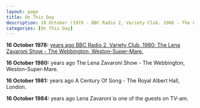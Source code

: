 ```yaml
---
layout: page
title: On This Day
description: 16 October (1978 - BBC Radio 2, Variety Club. 1980 - The Lena Zavaroni Show - The Webbington, Weston-Super-Mare. 1981 - BBC Radio 2,  A Century Of Song - The Royal Albert Hall, London, 1984 - TV-am.)
categories: [On This Day]
---
```


**16 October 1978:**
[<span id="age1"></span> years ago BBC Radio 2, Variety Club. 1980: The Lena Zavaroni Show - The Webbington, Weston-Super-Mare.](/bbc%20radio%202/1978/10/17/saturday-night-is-gala-night.html)

**16 October 1980:**
<span id="age2"></span> years ago The Lena Zavaroni Show - The Webbington, Weston-Super-Mare.

**16 October 1981:**
<span id="age3"></span> years ago A Century Of Song - The Royal Albert Hall, London.

**16 October 1984:**
<span id="age4"></span> years ago Lena Zavaroni is one of the guests on TV-am.

<!-- Script for calculating number of years ago -->
<script>
var dob = '19781017';
var year = Number(dob.substr(0, 4));
var month = Number(dob.substr(4, 2)) - 1;
var day = Number(dob.substr(6, 2));
var today = new Date();
var age1 = today.getFullYear() - year;
if (today.getMonth() < month || (today.getMonth() == month && today.getDate() < day)) {
age1--;
}
document.getElementById("age1").innerHTML=age1;

var dob = '19801017';
var year = Number(dob.substr(0, 4));
var month = Number(dob.substr(4, 2)) - 1;
var day = Number(dob.substr(6, 2));
var today = new Date();
var age2 = today.getFullYear() - year;
if (today.getMonth() < month || (today.getMonth() == month && today.getDate() < day)) {
age2--;
}
document.getElementById("age2").innerHTML=age2;

var dob = '19811017';
var year = Number(dob.substr(0, 4));
var month = Number(dob.substr(4, 2)) - 1;
var day = Number(dob.substr(6, 2));
var today = new Date();
var age3 = today.getFullYear() - year;
if (today.getMonth() < month || (today.getMonth() == month && today.getDate() < day)) {
age3--;
}
document.getElementById("age3").innerHTML=age3;

var dob = '19841017';
var year = Number(dob.substr(0, 4));
var month = Number(dob.substr(4, 2)) - 1;
var day = Number(dob.substr(6, 2));
var today = new Date();
var age4 = today.getFullYear() - year;
if (today.getMonth() < month || (today.getMonth() == month && today.getDate() < day)) {
age4--;
}
document.getElementById("age4").innerHTML=age4;
</script>
